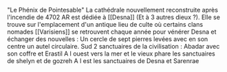 "Le Phénix de Pointesable"
La cathédrale nouvellement reconstruite après l'incendie de 4702 AR est dédiée à [[Desna]] (Et à 3 autres dieux ?). Elle se trouve sur l'emplacement d'un antique lieu de culte où certains clans nomades [[Varisiens]] se retrouvent chaque année pour vénérer Desna et échanger des nouvelles : Un cercle de sept pierres levées avec en son centre un autel circulaire.
Sud 2 sanctuaires de la civilisation : Abadar avec son coffre et Erastil
A l ouest vers la mer et le vieux phare les sanctuaires de shelyn et de gozreh
A l est les sanctuaires de Desna et Sarenrae